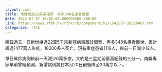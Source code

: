 ```yaml
---
layout: post
title: 南韓增逾22萬宗確診　再多348名患者離世
date: 2022-04-07 10:02:03.000000000 +08:00
link: https://news.rthk.hk/rthk/ch/component/k2/1642837-20220407.htm
categories: rthk
---
```


南韓過去一日新增接近22萬5千宗新冠病毒確診個案，再多348名患者離世，累計超過1477萬人染疫，18300多人死亡。現有重症患者1116人，較前一日減少12人。

單日確診病例較前一天減少6萬多宗，大約是三星期前最高紀錄的三分一。南韓專家早前曾經預測，新增病例將在本月20日前後降至20萬宗以下。
